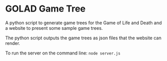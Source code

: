 # GOLAD Game Tree
A python script to generate game trees for the Game of Life and Death and a website to present some sample game trees.

The python script outputs the game trees as json files that the website can render.

To run the server on the command line: `node server.js`
